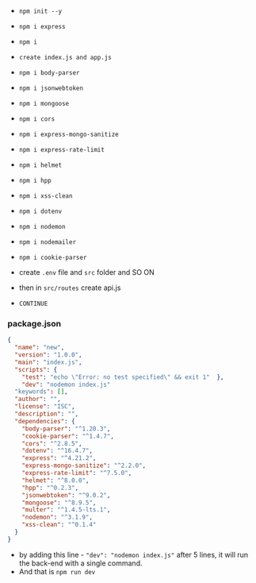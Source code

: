 


- `npm init --y`

-  `npm i express`

-  `npm i `

- `create index.js and app.js`

- `npm i body-parser`

- `npm i jsonwebtoken`

- `npm i mongoose`

-  `npm i cors`

- `npm i express-mongo-sanitize`

-  `npm i express-rate-limit`

- `npm i helmet`

-  `npm i hpp`

- `npm i xss-clean`

- `npm i dotenv`

- `npm i nodemon`

- `npm i nodemailer`

- `npm i cookie-parser` 

- create `.env` file and `src` folder and SO ON 

- then in `src/routes` create api.js 

- `CONTINUE `


### package.json 

```json
{  
  "name": "new",  
  "version": "1.0.0",  
  "main": "index.js",  
  "scripts": {  
    "test": "echo \"Error: no test specified\" && exit 1"  },  
    "dev": "nodemon index.js"
  "keywords": [],  
  "author": "",  
  "license": "ISC",  
  "description": "",  
  "dependencies": {  
    "body-parser": "^1.20.3",  
    "cookie-parser": "^1.4.7",  
    "cors": "^2.8.5",  
    "dotenv": "^16.4.7",  
    "express": "^4.21.2",  
    "express-mongo-sanitize": "^2.2.0",  
    "express-rate-limit": "^7.5.0",  
    "helmet": "^8.0.0",  
    "hpp": "^0.2.3",  
    "jsonwebtoken": "^9.0.2",  
    "mongoose": "^8.9.5",  
    "multer": "^1.4.5-lts.1",  
    "nodemon": "^3.1.9",  
    "xss-clean": "^0.1.4"  
  }  
}
```

- by adding this line - `"dev": "nodemon index.js"` after 5 lines, it will run the back-end with a single command.
- And that is `npm run dev`